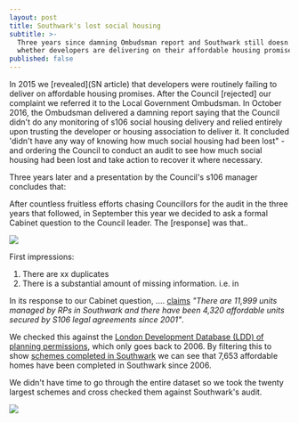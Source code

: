 ```yaml
---
layout: post
title: Southwark's lost social housing
subtitle: >-
  Three years since damning Ombudsman report and Southwark still doesn't know
  whether developers are delivering on their affordable housing promises.
published: false
---
```

In 2015 we [revealed](SN article) that developers were routinely failing to deliver on affordable housing promises. After the Council [rejected] our complaint we referred it to the Local Government Ombudsman. In October 2016, the Ombudsman delivered a damning report saying that the Council didn't do any monitoring of s106 social housing delivery and relied entirely upon trusting the developer or housing association to deliver it. It concluded 'didn't have any way of knowing how much social housing had been lost" - and ordering the Council to conduct an audit to see how much social housing had been lost and take action to recover it where necessary.

Three years later and a presentation by the Council's s106 manager concludes that:



After countless fruitless efforts chasing Councillors for the audit in the three years that followed, in September this year we decided to ask a formal Cabinet question to the Council leader. The [response] was that..

![](http://35percent.org/img/lddextract.png)

First impressions:

1. There are xx duplicates
2. There is a substantial amount of missing information. i.e. in 

In its response to our Cabinet question, .... [claims](https://www.southwark.gov.uk/planning-and-building-control/planning-policy-and-transport-policy/authority-monitoring-report/housing?chapter=7) _"There are 11,999 units managed by RPs in Southwark and there have been 4,320 affordable units secured by S106 legal agreements since 2001"_.

We checked this against the [London Development Database (LDD) of planning permissions](https://data.london.gov.uk/dataset/planning-permissions-on-the-london-development-database--ldd-), which only goes back to 2006. By filtering this to show [schemes completed in Southwark](http://35percent.org/img/LDD_Southwark.xlsx) we can see that 7,653 affordable homes have been completed in Southwark since 2006.

We didn't have time to go through the entire dataset so we took the twenty largest schemes and cross checked them against Southwark's audit.

![](http://35percent.org/img/audit_extract.png)




